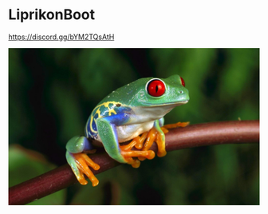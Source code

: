 # LiprikonBoot

https://discord.gg/bYM2TQsAtH

![Liprikon](https://github.com/mb6ockatf/liprikonboot/blob/master/LiprikonBoot-avatar.jpg)
